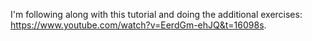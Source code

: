 I'm following along with this tutorial and doing the additional exercises: https://www.youtube.com/watch?v=EerdGm-ehJQ&t=16098s.
